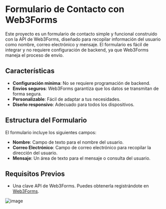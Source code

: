 # Formulario de Contacto con Web3Forms

Este proyecto es un formulario de contacto simple y funcional construido con la API de Web3Forms, diseñado para recopilar información del usuario como nombre, correo electrónico y mensaje. El formulario es fácil de integrar y no requiere configuración de backend, ya que Web3Forms maneja el proceso de envío.

## Características

- **Configuración mínima**: No se requiere programación de backend.
- **Envíos seguros**: Web3Forms garantiza que los datos se transmitan de forma segura.
- **Personalizable**: Fácil de adaptar a tus necesidades.
- **Diseño responsivo**: Adecuado para todos los dispositivos.

## Estructura del Formulario

El formulario incluye los siguientes campos:

- **Nombre**: Campo de texto para el nombre del usuario.
- **Correo Electrónico**: Campo de correo electrónico para recopilar la dirección del usuario.
- **Mensaje**: Un área de texto para el mensaje o consulta del usuario.

## Requisitos Previos

- Una clave API de Web3Forms. Puedes obtenerla registrándote en [Web3Forms](https://web3forms.com/).


![image](https://github.com/Willpower0304/Contact-Form/assets/131618521/25c64c31-e389-43b4-b377-23e8d2338faa)

